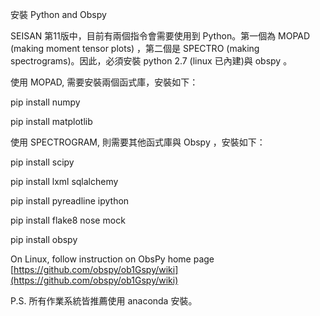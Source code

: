 安裝 Python and Obspy

SEISAN 第11版中，目前有兩個指令會需要使用到 Python。第一個為 MOPAD \(making moment tensor plots\) ，第二個是 SPECTRO \(making spectrograms\)。因此，必須安裝  python 2.7 \(linux 已內建\)與 obspy 。

使用 MOPAD, 需要安裝兩個函式庫，安裝如下：

pip install numpy

pip install matplotlib

使用 SPECTROGRAM, 則需要其他函式庫與 Obspy ，安裝如下：

pip install scipy

pip install lxml sqlalchemy

pip install pyreadline ipython

pip install flake8 nose mock

pip install obspy

On Linux, follow instruction on ObsPy home page [https://github.com/obspy/ob1Gspy/wiki](https://github.com/obspy/ob1Gspy/wiki)



P.S. 所有作業系統皆推薦使用 anaconda 安裝。

